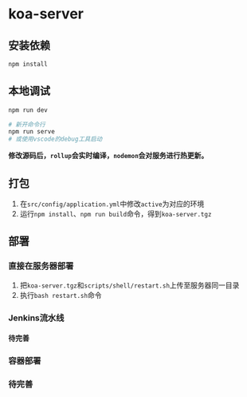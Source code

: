 # koa-server

## 安装依赖

``` bash
npm install
```

## 本地调试

```bash
npm run dev

# 新开命令行
npm run serve
# 或使用vscode的debug工具启动
```

**修改源码后，`rollup`会实时编译，`nodemon`会对服务进行热更新。**

## 打包

1. 在`src/config/application.yml`中修改`active`为对应的环境
2. 运行`npm install`、`npm run build`命令，得到`koa-server.tgz`

## 部署

### 直接在服务器部署

1. 把`koa-server.tgz`和`scripts/shell/restart.sh`上传至服务器同一目录
2. 执行`bash restart.sh`命令

### Jenkins流水线

#### 待完善

### 容器部署

### 待完善
